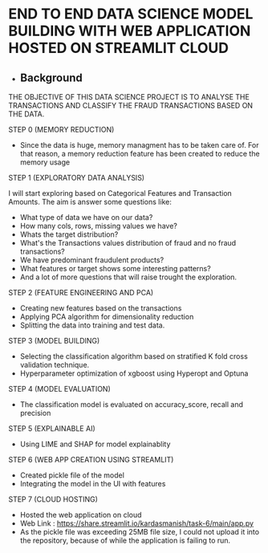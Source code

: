 # END TO END DATA SCIENCE MODEL BUILDING WITH WEB APPLICATION HOSTED ON STREAMLIT CLOUD
- ## Background

THE OBJECTIVE OF THIS DATA SCIENCE PROJECT IS TO ANALYSE THE TRANSACTIONS AND CLASSIFY THE FRAUD TRANSACTIONS BASED ON THE DATA.


STEP 0 (MEMORY REDUCTION)

- Since the data is huge, memory managment has to be taken care of.
For that reason, a memory reduction feature has been created to reduce the 
memory usage

STEP 1 (EXPLORATORY DATA ANALYSIS)

I will start exploring based on Categorical Features and Transaction Amounts.
The aim is answer some questions like:
- What type of data we have on our data?
- How many cols, rows, missing values we have?
- Whats the target distribution?
- What's the Transactions values distribution of fraud and no fraud transactions?
- We have predominant fraudulent products? 
- What features or target shows some interesting patterns? 
- And a lot of more questions that will raise trought the exploration. 

STEP 2 (FEATURE ENGINEERING AND PCA)

- Creating new features based on the transactions
- Applying PCA algorithm for dimensionality reduction
- Splitting the data into training and test data.

STEP 3 (MODEL BUILDING)

- Selecting the classification algorithm based on stratified K fold cross validation technique.
- Hyperparameter optimization of xgboost using Hyperopt and Optuna

STEP 4 (MODEL EVALUATION)

- The classification model is evaluated on accuracy_score, recall and precision

STEP 5 (EXPLAINABLE AI)

- Using LIME and SHAP for model explainablity

STEP 6 (WEB APP CREATION USING STREAMLIT)

- Created pickle file of the model
- Integrating the model in the UI with features

STEP 7 (CLOUD HOSTING)

- Hosted the web application on cloud
- Web Link :  https://share.streamlit.io/kardasmanish/task-6/main/app.py
- As the pickle file was exceeding 25MB file size, I could not upload it into the repository, because of while the application is failing to run.
